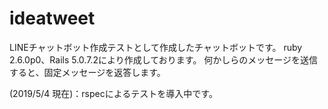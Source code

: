 # ideatweet
LINEチャットボット作成テストとして作成したチャットボットです。
ruby 2.6.0p0、Rails 5.0.7.2により作成しております。
何かしらのメッセージを送信すると、固定メッセージを返答します。

(2019/5/4 現在)：rspecによるテストを導入中です。

